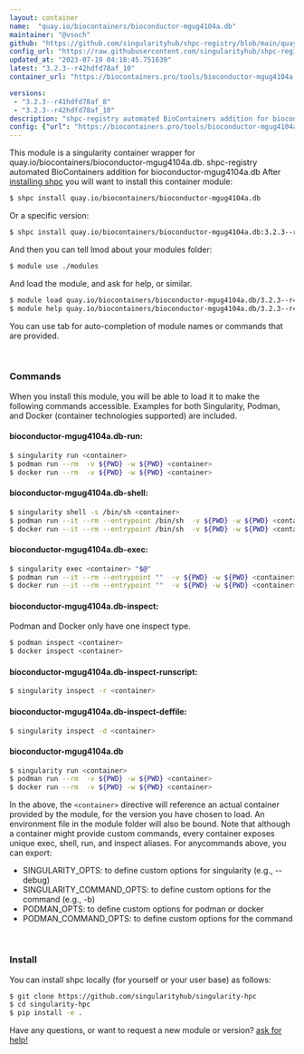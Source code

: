 ```yaml
---
layout: container
name:  "quay.io/biocontainers/bioconductor-mgug4104a.db"
maintainer: "@vsoch"
github: "https://github.com/singularityhub/shpc-registry/blob/main/quay.io/biocontainers/bioconductor-mgug4104a.db/container.yaml"
config_url: "https://raw.githubusercontent.com/singularityhub/shpc-registry/main/quay.io/biocontainers/bioconductor-mgug4104a.db/container.yaml"
updated_at: "2023-07-19 04:18:45.751639"
latest: "3.2.3--r42hdfd78af_10"
container_url: "https://biocontainers.pro/tools/bioconductor-mgug4104a.db"

versions:
 - "3.2.3--r41hdfd78af_8"
 - "3.2.3--r42hdfd78af_10"
description: "shpc-registry automated BioContainers addition for bioconductor-mgug4104a.db"
config: {"url": "https://biocontainers.pro/tools/bioconductor-mgug4104a.db", "maintainer": "@vsoch", "description": "shpc-registry automated BioContainers addition for bioconductor-mgug4104a.db", "latest": {"3.2.3--r42hdfd78af_10": "sha256:edf452501f8a984ea061b21a740df0093898b69d2c260f24ac1fcba3ba78a91d"}, "tags": {"3.2.3--r41hdfd78af_8": "sha256:9b6866ced32dfdbfd5be8587b5ec66f9d11fb2a390f0fc0a76eda93d79a8d185", "3.2.3--r42hdfd78af_10": "sha256:edf452501f8a984ea061b21a740df0093898b69d2c260f24ac1fcba3ba78a91d"}, "docker": "quay.io/biocontainers/bioconductor-mgug4104a.db"}
---
```


This module is a singularity container wrapper for quay.io/biocontainers/bioconductor-mgug4104a.db.
shpc-registry automated BioContainers addition for bioconductor-mgug4104a.db
After [installing shpc](#install) you will want to install this container module:


```bash
$ shpc install quay.io/biocontainers/bioconductor-mgug4104a.db
```

Or a specific version:

```bash
$ shpc install quay.io/biocontainers/bioconductor-mgug4104a.db:3.2.3--r42hdfd78af_10
```

And then you can tell lmod about your modules folder:

```bash
$ module use ./modules
```

And load the module, and ask for help, or similar.

```bash
$ module load quay.io/biocontainers/bioconductor-mgug4104a.db/3.2.3--r42hdfd78af_10
$ module help quay.io/biocontainers/bioconductor-mgug4104a.db/3.2.3--r42hdfd78af_10
```

You can use tab for auto-completion of module names or commands that are provided.

<br>

### Commands

When you install this module, you will be able to load it to make the following commands accessible.
Examples for both Singularity, Podman, and Docker (container technologies supported) are included.

#### bioconductor-mgug4104a.db-run:

```bash
$ singularity run <container>
$ podman run --rm  -v ${PWD} -w ${PWD} <container>
$ docker run --rm  -v ${PWD} -w ${PWD} <container>
```

#### bioconductor-mgug4104a.db-shell:

```bash
$ singularity shell -s /bin/sh <container>
$ podman run --it --rm --entrypoint /bin/sh  -v ${PWD} -w ${PWD} <container>
$ docker run --it --rm --entrypoint /bin/sh  -v ${PWD} -w ${PWD} <container>
```

#### bioconductor-mgug4104a.db-exec:

```bash
$ singularity exec <container> "$@"
$ podman run --it --rm --entrypoint ""  -v ${PWD} -w ${PWD} <container> "$@"
$ docker run --it --rm --entrypoint ""  -v ${PWD} -w ${PWD} <container> "$@"
```

#### bioconductor-mgug4104a.db-inspect:

Podman and Docker only have one inspect type.

```bash
$ podman inspect <container>
$ docker inspect <container>
```

#### bioconductor-mgug4104a.db-inspect-runscript:

```bash
$ singularity inspect -r <container>
```

#### bioconductor-mgug4104a.db-inspect-deffile:

```bash
$ singularity inspect -d <container>
```



#### bioconductor-mgug4104a.db

```bash
$ singularity run <container>
$ podman run --rm  -v ${PWD} -w ${PWD} <container>
$ docker run --rm  -v ${PWD} -w ${PWD} <container>
```


In the above, the `<container>` directive will reference an actual container provided
by the module, for the version you have chosen to load. An environment file in the
module folder will also be bound. Note that although a container
might provide custom commands, every container exposes unique exec, shell, run, and
inspect aliases. For anycommands above, you can export:

 - SINGULARITY_OPTS: to define custom options for singularity (e.g., --debug)
 - SINGULARITY_COMMAND_OPTS: to define custom options for the command (e.g., -b)
 - PODMAN_OPTS: to define custom options for podman or docker
 - PODMAN_COMMAND_OPTS: to define custom options for the command

<br>

### Install

You can install shpc locally (for yourself or your user base) as follows:

```bash
$ git clone https://github.com/singularityhub/singularity-hpc
$ cd singularity-hpc
$ pip install -e .
```

Have any questions, or want to request a new module or version? [ask for help!](https://github.com/singularityhub/singularity-hpc/issues)
